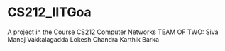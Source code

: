 # CS212_IITGoa
A project in the Course CS212 Computer Networks 
TEAM OF TWO:
Siva Manoj Vakkalagadda
Lokesh Chandra Karthik Barka
